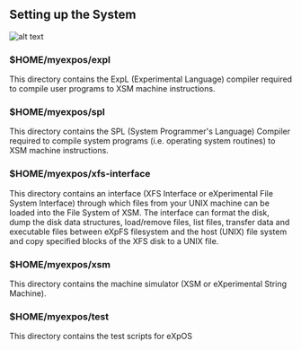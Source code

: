 ## Setting up the System

![alt text](https://exposnitc.github.io/expos-docs/assets/img/xsm_folders.jpg)

### $HOME/myexpos/expl
This directory contains the ExpL (Experimental Language) compiler required to compile user programs to XSM machine instructions.

### $HOME/myexpos/spl
This directory contains the SPL (System Programmer's Language) Compiler required to compile system programs (i.e. operating system routines) to XSM machine instructions.

### $HOME/myexpos/xfs-interface
This directory contains an interface (XFS Interface or eXperimental File System Interface) through which files from your UNIX machine can be loaded into the File System of XSM. The interface can format the disk, dump the disk data structures, load/remove files, list files, transfer data and executable files between eXpFS filesystem and the host (UNIX) file system and copy specified blocks of the XFS disk to a UNIX file.

### $HOME/myexpos/xsm
This directory contains the machine simulator (XSM or eXperimental String Machine).

### $HOME/myexpos/test
This directory contains the test scripts for eXpOS